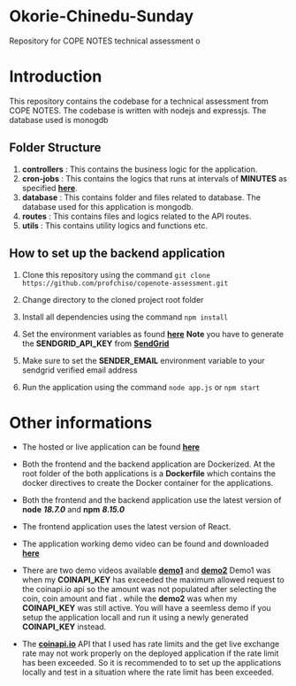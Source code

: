 # Okorie-Chinedu-Sunday

Repository for COPE NOTES technical assessment o

# Introduction

This repository contains the codebase for a technical assessment from COPE NOTES. The codebase is written with nodejs and expressjs. The database used is monogdb

## Folder Structure

1. **controllers** : This contains the business logic for the application.
2. **cron-jobs** : This contains the logics that runs at intervals of **MINUTES** as specified **[here](https://github.com/profchiso/copenote-assessment/blob/main/sample.env)**.
3. **database** : This contains folder and files related to database. The database used for this application is mongodb.
4. **routes** : This contains files and logics related to the API routes.
5. **utils** : This contains utility logics and functions etc.

## How to set up the backend application

1. Clone this repository using the command `git clone https://github.com/profchiso/copenote-assessment.git`
2. Change directory to the cloned project root folder
3. Install all dependencies using the command `npm install`
4. Set the environment variables as found **[here](https://github.com/profchiso/copenote-assessment/blob/main/sample.env)** **Note** you have to generate the **SENDGRID_API_KEY** from **[SendGrid](https://sendgrid.com/)**

5. Make sure to set the **SENDER_EMAIL** environment variable to your sendgrid verified email address

6. Run the application using the command `node app.js` or `npm start`

# Other informations

- The hosted or live application can be found **[here](https://exchange-crypto-fiat.netlify.app/)**

- Both the frontend and the backend application are Dockerized. At the root folder of the both applications is a **Dockerfile** which contains the docker directives to create the Docker container for the applications.
- Both the frontend and the backend application use the latest version of **node** **_18.7.0_** and **npm** **_8.15.0_**

- The frontend application uses the latest version of React.

- The application working demo video can be found and downloaded **[here](https://github.com/redacreltdcom/Okorie-Chinedu-Sunday/blob/main/demo.mp4)**

- There are two demo videos available **[demo1](https://github.com/redacreltdcom/Okorie-Chinedu-Sunday/blob/main/demo1.mp4)** and **[demo2](https://github.com/redacreltdcom/Okorie-Chinedu-Sunday/blob/main/demo.mp4)** Demo1 was when my **COINAPI_KEY** has exceeded the maximum allowed request to the coinapi.io api so the amount was not populated after selecting the coin, coin amount and fiat . while the **demo2** was when my **COINAPI_KEY** was still active. You will have a seemless demo if you setup the application locall and run it using a newly generated **COINAPI_KEY** instead.

- The **[coinapi.io](https://docs.coinapi.io/#get-all-current-rates-get)** API that I used has rate limits and the get live exchange rate may not work properly on the deployed application if the rate limit has been exceeded. So it is recommended to to set up the applications locally and test in a situation where the rate limit has been exceeded.
